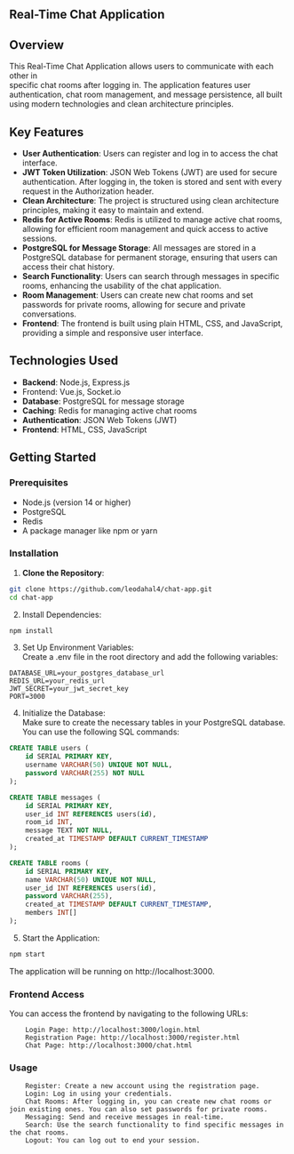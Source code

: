 ## Real-Time Chat Application

## Overview

This Real-Time Chat Application allows users to communicate with each other in  
specific chat rooms after logging in. The application features user authentication,
chat room management, and message persistence, all built using modern 
technologies and clean architecture principles.

## Key Features

- **User Authentication**: Users can register and log in to access the chat interface.
- **JWT Token Utilization**: JSON Web Tokens (JWT) are used for secure authentication. After logging in, the token is stored and sent with every request in the Authorization header.
- **Clean Architecture**: The project is structured using clean architecture principles, making it easy to maintain and extend.
- **Redis for Active Rooms**: Redis is utilized to manage active chat rooms, allowing for efficient room management and quick access to active sessions.
- **PostgreSQL for Message Storage**: All messages are stored in a PostgreSQL database for permanent storage, ensuring that users can access their chat history.
- **Search Functionality**: Users can search through messages in specific rooms, enhancing the usability of the chat application.
- **Room Management**: Users can create new chat rooms and set passwords for private rooms, allowing for secure and private conversations.
- **Frontend**: The frontend is built using plain HTML, CSS, and JavaScript, providing a simple and responsive user interface.

## Technologies Used

- **Backend**: Node.js, Express.js
- Frontend: Vue.js, Socket.io
- **Database**: PostgreSQL for message storage
- **Caching**: Redis for managing active chat rooms
- **Authentication**: JSON Web Tokens (JWT)
- **Frontend**: HTML, CSS, JavaScript

## Getting Started

### Prerequisites

- Node.js (version 14 or higher)
- PostgreSQL
- Redis
- A package manager like npm or yarn

### Installation

1. **Clone the Repository**:

```bash
git clone https://github.com/leodahal4/chat-app.git
cd chat-app
```

2. Install Dependencies:

```bash
npm install
```

3. Set Up Environment Variables:  
Create a .env file in the root directory and add the following variables:

```
DATABASE_URL=your_postgres_database_url
REDIS_URL=your_redis_url
JWT_SECRET=your_jwt_secret_key
PORT=3000
```

4. Initialize the Database:  
Make sure to create the necessary tables in your PostgreSQL database.
You can use the following SQL commands:

```sql
CREATE TABLE users (
    id SERIAL PRIMARY KEY,
    username VARCHAR(50) UNIQUE NOT NULL,
    password VARCHAR(255) NOT NULL
);

CREATE TABLE messages (
    id SERIAL PRIMARY KEY,
    user_id INT REFERENCES users(id),
    room_id INT,
    message TEXT NOT NULL,
    created_at TIMESTAMP DEFAULT CURRENT_TIMESTAMP
);

CREATE TABLE rooms (
    id SERIAL PRIMARY KEY,
    name VARCHAR(50) UNIQUE NOT NULL,
    user_id INT REFERENCES users(id),
    password VARCHAR(255),
    created_at TIMESTAMP DEFAULT CURRENT_TIMESTAMP,
    members INT[]
);
```

5. Start the Application:

```bash
npm start
```
The application will be running on http://localhost:3000.

### Frontend Access
You can access the frontend by navigating to the following URLs:
```
    Login Page: http://localhost:3000/login.html
    Registration Page: http://localhost:3000/register.html
    Chat Page: http://localhost:3000/chat.html
```

### Usage
```
    Register: Create a new account using the registration page.
    Login: Log in using your credentials.
    Chat Rooms: After logging in, you can create new chat rooms or join existing ones. You can also set passwords for private rooms.
    Messaging: Send and receive messages in real-time.
    Search: Use the search functionality to find specific messages in the chat rooms.
    Logout: You can log out to end your session.
```
